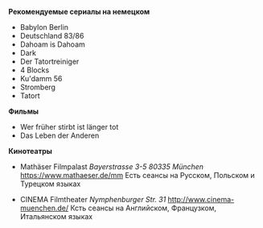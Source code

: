 **Рекомендуемые сериалы на немецком**

* Babylon Berlin
* Deutschland 83/86
* Dahoam is Dahoam
* Dark
* Der Tatortreiniger
* 4 Blocks
* Ku'damm 56
* Stromberg
* Tatort

**Фильмы** 

* Wer früher stirbt ist länger tot
* Das Leben der Anderen

**Кинотеатры**

* Mathäser Filmpalast
*Bayerstrasse 3-5 80335 München* https://www.mathaeser.de/mm
Есть сеансы на Русском, Польском и Турецком языках

* CINEMA Filmtheater 
*Nymphenburger Str. 31* http://www.cinema-muenchen.de/
Ксть сеансы на Английском, Французком, Итальянском языках
